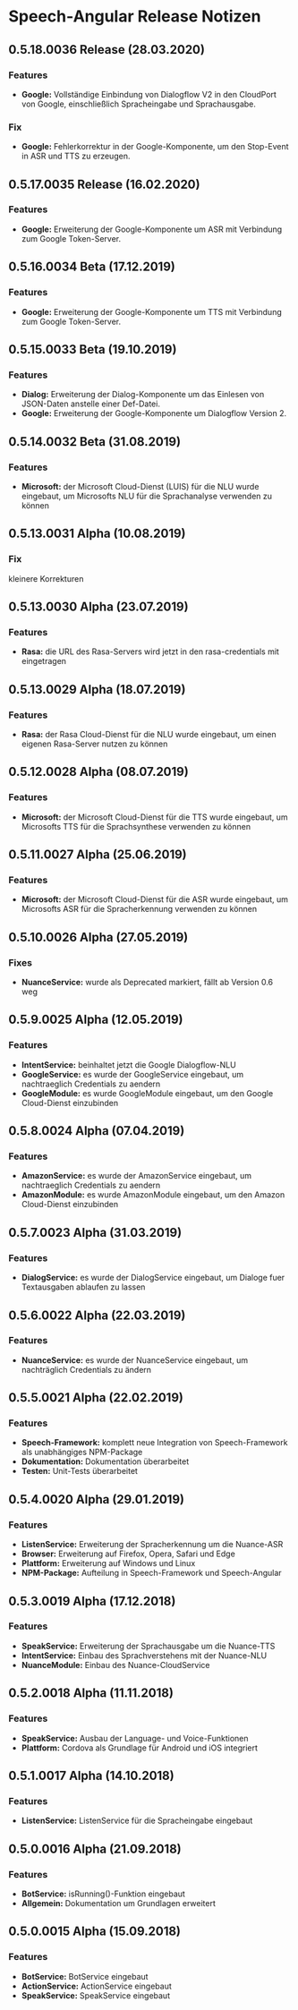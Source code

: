 # Speech-Angular Release Notizen


## 0.5.18.0036 Release (28.03.2020)

### Features

* **Google:** Vollständige Einbindung von Dialogflow V2 in den CloudPort von Google, einschließlich Spracheingabe und Sprachausgabe.

### Fix

* **Google:** Fehlerkorrektur in der Google-Komponente, um den Stop-Event in ASR und TTS zu erzeugen.


## 0.5.17.0035 Release (16.02.2020)

### Features

* **Google:** Erweiterung der Google-Komponente um ASR mit Verbindung zum Google Token-Server.


## 0.5.16.0034 Beta (17.12.2019)

### Features

* **Google:** Erweiterung der Google-Komponente um TTS mit Verbindung zum Google Token-Server.


## 0.5.15.0033 Beta (19.10.2019)

### Features

* **Dialog:** Erweiterung der Dialog-Komponente um das Einlesen von JSON-Daten anstelle einer Def-Datei.
* **Google:** Erweiterung der Google-Komponente um Dialogflow Version 2.


## 0.5.14.0032 Beta (31.08.2019)

### Features

* **Microsoft:** der Microsoft Cloud-Dienst (LUIS) für die NLU wurde eingebaut, um Microsofts NLU für die Sprachanalyse verwenden zu können


## 0.5.13.0031 Alpha (10.08.2019)

### Fix

kleinere Korrekturen


## 0.5.13.0030 Alpha (23.07.2019)

### Features

* **Rasa:** die URL des Rasa-Servers wird jetzt in den rasa-credentials mit eingetragen


## 0.5.13.0029 Alpha (18.07.2019)

### Features

* **Rasa:** der Rasa Cloud-Dienst für die NLU wurde eingebaut, um einen eigenen Rasa-Server nutzen zu können


## 0.5.12.0028 Alpha (08.07.2019)

### Features

* **Microsoft:** der Microsoft Cloud-Dienst für die TTS wurde eingebaut, um Microsofts TTS für die Sprachsynthese verwenden zu können


## 0.5.11.0027 Alpha (25.06.2019)

### Features

* **Microsoft:** der Microsoft Cloud-Dienst für die ASR wurde eingebaut, um Microsofts ASR für die Spracherkennung verwenden zu können


## 0.5.10.0026 Alpha (27.05.2019)

### Fixes

* **NuanceService:** wurde als Deprecated markiert, fällt ab Version 0.6 weg


## 0.5.9.0025 Alpha (12.05.2019)

### Features

* **IntentService:** beinhaltet jetzt die Google Dialogflow-NLU
* **GoogleService:** es wurde der GoogleService eingebaut, um nachtraeglich Credentials zu aendern
* **GoogleModule:** es wurde GoogleModule eingebaut, um den Google Cloud-Dienst einzubinden


## 0.5.8.0024 Alpha (07.04.2019)

### Features

* **AmazonService:** es wurde der AmazonService eingebaut, um nachtraeglich Credentials zu aendern
* **AmazonModule:** es wurde AmazonModule eingebaut, um den Amazon Cloud-Dienst einzubinden


## 0.5.7.0023 Alpha (31.03.2019)

### Features

* **DialogService:** es wurde der DialogService eingebaut, um Dialoge fuer Textausgaben ablaufen zu lassen


## 0.5.6.0022 Alpha (22.03.2019)

### Features

* **NuanceService:** es wurde der NuanceService eingebaut, um nachträglich Credentials zu ändern


## 0.5.5.0021 Alpha (22.02.2019)

### Features

* **Speech-Framework:** komplett neue Integration von Speech-Framework als unabhängiges NPM-Package
* **Dokumentation:** Dokumentation überarbeitet
* **Testen:** Unit-Tests überarbeitet


## 0.5.4.0020 Alpha (29.01.2019)

### Features

* **ListenService:** Erweiterung der Spracherkennung um die Nuance-ASR
* **Browser:** Erweiterung auf Firefox, Opera, Safari und Edge
* **Plattform:** Erweiterung auf Windows und Linux
* **NPM-Package:** Aufteilung in Speech-Framework und Speech-Angular


## 0.5.3.0019 Alpha (17.12.2018)

### Features

* **SpeakService:** Erweiterung der Sprachausgabe um die Nuance-TTS
* **IntentService:** Einbau des Sprachverstehens mit der Nuance-NLU
* **NuanceModule:** Einbau des Nuance-CloudService


## 0.5.2.0018 Alpha (11.11.2018)

### Features

* **SpeakService:** Ausbau der Language- und Voice-Funktionen
* **Plattform:** Cordova als Grundlage für Android und iOS integriert


## 0.5.1.0017 Alpha (14.10.2018)

### Features

* **ListenService:** ListenService für die Spracheingabe eingebaut


## 0.5.0.0016 Alpha (21.09.2018)

### Features

* **BotService:** isRunning()-Funktion eingebaut
* **Allgemein:** Dokumentation um Grundlagen erweitert


## 0.5.0.0015 Alpha (15.09.2018)

### Features

* **BotService:** BotService eingebaut
* **ActionService:** ActionService eingebaut
* **SpeakService:** SpeakService eingebaut
